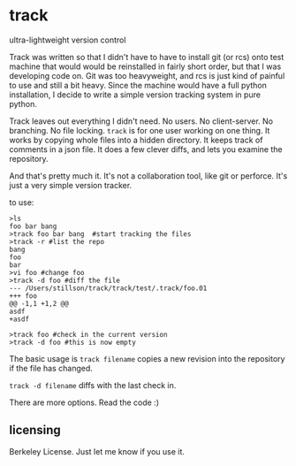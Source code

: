 track
=====

ultra-lightweight version control

Track was written so that I didn't have to have to install git (or rcs) onto test machine
that would would be reinstalled in fairly short order, but that I was developing code on. Git was 
too heavyweight, and rcs is just kind of painful to use and still a bit heavy. Since the machine would
have a full python installation, I decide to write a simple version tracking system in pure python.

Track leaves out everything I didn't need. No users. No client-server. No branching. No file locking. 
`track` is for one user working on one thing. It works by copying whole files into a hidden directory.
It keeps track of comments in a json file. It does a few clever diffs, and lets you examine the repository.

And that's pretty much it. It's not a collaboration tool, like git or perforce. It's just a very simple version 
tracker.

to use:

    >ls
    foo bar bang
    >track foo bar bang  #start tracking the files
    >track -r #list the repo
    bang
    foo
    bar
    >vi foo #change foo
    >track -d foo #diff the file
    --- /Users/stillson/track/track/test/.track/foo.01
    +++ foo
    @@ -1,1 +1,2 @@
    asdf
    +asdf
    
    >track foo #check in the current version
    >track -d foo #this is now empty
    
The basic usage is `track filename` copies a new revision into the repository if the file has changed.

`track -d filename` diffs with the last check in.

There are more options. Read the code :)

licensing
---------

Berkeley License. Just let me know if you use it.